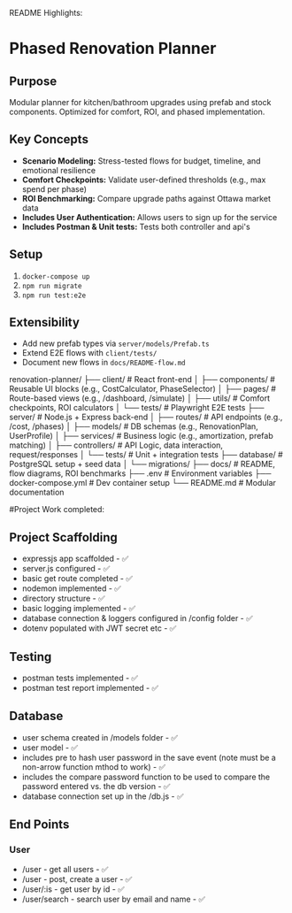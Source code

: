 README Highlights:
# Phased Renovation Planner

## Purpose
Modular planner for kitchen/bathroom upgrades using prefab and stock components. Optimized for comfort, ROI, and phased implementation.

## Key Concepts
- **Scenario Modeling:** Stress-tested flows for budget, timeline, and emotional resilience
- **Comfort Checkpoints:** Validate user-defined thresholds (e.g., max spend per phase)
- **ROI Benchmarking:** Compare upgrade paths against Ottawa market data
- **Includes User Authentication:** Allows users to sign up for the service
- **Includes Postman & Unit tests:** Tests both controller and api's

## Setup
1. `docker-compose up`
2. `npm run migrate`
3. `npm run test:e2e`

## Extensibility
- Add new prefab types via `server/models/Prefab.ts`
- Extend E2E flows with `client/tests/`
- Document new flows in `docs/README-flow.md`

renovation-planner/
├── client/                  # React front-end
│   ├── components/          # Reusable UI blocks (e.g., CostCalculator, PhaseSelector)
│   ├── pages/               # Route-based views (e.g., /dashboard, /simulate)
│   ├── utils/               # Comfort checkpoints, ROI calculators
│   └── tests/               # Playwright E2E tests
├── server/                  # Node.js + Express back-end
│   ├── routes/              # API endpoints (e.g., /cost, /phases)
│   ├── models/              # DB schemas (e.g., RenovationPlan, UserProfile)
│   ├── services/            # Business logic (e.g., amortization, prefab matching)
│   ├── controllers/         # API Logic, data interaction, request/responses
│   └── tests/               # Unit + integration tests
├── database/                # PostgreSQL setup + seed data
│   └── migrations/
├── docs/                    # README, flow diagrams, ROI benchmarks
├── .env                     # Environment variables
├── docker-compose.yml       # Dev container setup
└── README.md                # Modular documentation



#Project Work completed:
## Project Scaffolding 
- expressjs app scaffolded - ✅
- server.js configured - ✅
- basic get route completed - ✅
- nodemon implemented - ✅
- directory structure - ✅
- basic logging implemented - ✅
- database connection & loggers configured in /config folder - ✅
- dotenv populated with JWT secret etc - ✅

## Testing  
- postman tests implemented - ✅
- postman test report implemented - ✅

## Database
- user schema created in /models folder - ✅
- user model - ✅
- includes pre to hash user password in the save event (note must be a non-arrow function mthod to work) - ✅
- includes the compare password function to be used to compare the password entered vs. the db version - ✅
- database connection set up in the /db.js - ✅


## End Points
### User
- /user - get all users - ✅
- /user - post, create a user - ✅
- /user/:is - get user by id - ✅
- /user/search - search user by email and name - ✅

